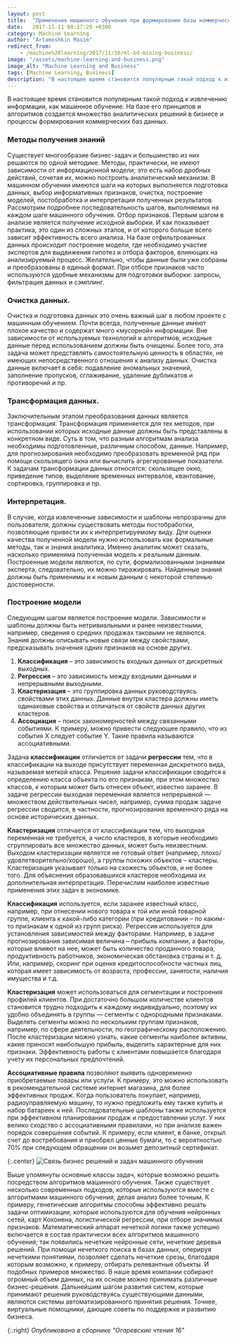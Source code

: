```yaml
---
layout: post
title:  "Применение машинного обучения при формировании базы коммерческого назначения"
date:   2017-11-11 00:37:29 +0300
category: Machine Learning
author: "Artamoshkin Maxim"
redirect_from: 
    - /machine%20learning/2017/11/10/ml-bd-mining-business/
image: "/assets/machine-learning-and-business.png"
image_alt: "Machine Learning and Business"
tags: [Machine Learning, Business]
description: "В настоящее время становится популярным такой подход к извлечению информации, как машинное обучение. На базе его принципов и алгоритмов создается множество аналитических решений в бизнесе и процессы формирования коммерческих баз данных."
---
```


В настоящее время становится популярным такой подход к извлечению информации, как машинное обучение. На базе его принципов и алгоритмов создается множество аналитических решений в бизнесе и процессы формирования коммерческих баз данных.<!-- more -->
### Методы получения знаний ###
Существует многообразие бизнес-задач и большинство из них решаются по одной методике. Методы, практически, не имеют зависимости от информационной модели; это есть набор дробных действий, сочетая их, можно построить аналитический механизм. В машинном обучении имеются шаги на которых выполняется подготовка данных, выбор информативных признаков, очистка, построение моделей, постобработка и интерпретация полученных результатов.
Рассмотрим подробнее последовательность шагов, выполняемых на каждом шаге машинного обучения.
Отбор признаков. Первым шагом в анализе является получение исходной выборки. И как показывает практика, это один из сложных этапов, и от которого больше всего зависит эффективность всего анализа. На базе отфильтрованных данных происходит построение модели, где необходимо участие экспертов для выдвижения гипотез и отбора факторов, влияющих на анализируемый процесс. Желательно, чтобы данные были уже собраны и преобразованы в единый формат. При отборе признаков часто используются удобные механизмы для подготовки выборки: запросы, фильтрация данных и сэмплинг.
### Очистка данных.  ###
Очистка и подготовка данных это очень важный шаг в любом проекте с машинным обучением. Почти всегда, полученные данные имеют плохое качество и содержат много «мусорной» информации. Вне зависимости от используемых технологий и алгоритмов, исходные данные перед использованием должны быть очищены. Более того, эта задача может представлять самостоятельную ценность в областях, не имеющих непосредственного отношения к анализу данных. Очистка данные включает в себя: подавление аномальных значений, заполнение пропусков, сглаживание, удаление дубликатов и противоречий и пр.
### Трансформация данных.   ###
Заключительным этапом преобразования данных является трансформация. Трансформация применяется для тех методов, при использовании которых исходные данные должны быть представлены в конкретном виде. Суть в том, что разным алгоритмам анализа необходимы подготовленные, различным способом, данные. Например, для прогнозирования необходимо преобразовать временной ряд при помощи скользящего окна или вычислить агрегированные показатели. К задачам трансформации данных относятся: скользящее окно, приведение типов, выделение временных интервалов, квантование, сортировка, группировка и пр. 
### Интерпретация.  ###
В случае, когда извлеченные зависимости и шаблоны непрозрачны для пользователя, должны существовать методы постобработки, позволяющие привести их к интерпретируемому виду. Для оценки качества полученной модели нужно использовать как формальные методы, так и знания аналитика. Именно аналитик может сказать, насколько применима полученная модель к реальным данным. Построенные модели являются, по сути, формализованными знаниями эксперта, следовательно, их можно тиражировать. Найденные знания должны быть применимы и к новым данным с некоторой степенью достоверности.
### Построение модели ###
Следующим шагом является построение модели. 
Зависимости и шаблоны должны быть нетривиальными и ранее неизвестными, например, сведения о средних продажах таковыми не являются. Знания должны описывать новые связи между свойствами, предсказывать значения одних признаков на основе других. 
1.	**Классификация** – это зависимость входных данных от дискретных выходных.
2.	**Регрессия** – это зависимость между входными данными и непрерывными выходными.
3.	**Кластеризация** – это группировка данных руководствуясь свойствами этих данных. Данные внутри кластера должны иметь одинаковые свойства и отличаться от свойств данных других кластеров. 
4.	**Ассоциация** – поиск закономерностей между связанными событиями. К примеру, можно привести следующее правило, что из события X следует событие Y. Такие правила называются ассоциативными. 

Задача **классификации** отличается от задачи **регрессии** тем, что в классификации на выходе присутствует переменная дискретного вида, называемая меткой класса. Решение задачи классификации сводится к определению класса объекта по его признакам, при этом множество классов, к которым может быть отнесен объект, известно заранее. В задаче регрессии выходная переменная является непрерывной — множеством действительных чисел, например, сумма продаж задаче регрессии сводится, в частности, прогнозирование временного ряда на основе исторических данных.

**Кластеризация** отличается от классификации тем, что выходная переменная не требуется, а число кластеров, в которые необходимо сгруппировать все множество данных, может быть неизвестным. Выходом кластеризации является не готовый ответ (например, плохо/удовлетворительно/хорошо), а группы похожих объектов – кластеры. Кластеризация указывает только на схожесть объектов, и не более того. Для объяснения образовавшихся кластеров необходима их дополнительная интерпретация.
Перечислим наиболее известные применения этих задач в экономике.

**Классификация** используется, если заранее известный класс, например, при отнесении нового товара к той или иной товарной группе, клиента к какой-либо категории (при кредитовании – по каким-то признакам к одной из групп риска).
 Регрессия используется для установления зависимостей между факторами. Например, в задаче прогнозирования зависимая величина – прибыль компании, а факторы, которые влияют на нее, может быть количество проданного товара, продуктивность работников, экономическая обстановка страны и т. д. Или, например, скоринг при оценке кредитоспособности частных лиц, которая имеет зависимость от возраста, профессии, занятости, наличия имущества и т.д. 

 **Кластеризация** может использоваться для сегментации и построения профилей клиентов. При достаточно большом количестве клиентов становится трудно подходить к каждому индивидуально, поэтому их удобно объединять в группы — сегменты с однородными признаками. Выделять сегменты можно по нескольким группам признаков, например, по сфере деятельности, по географическому расположению. После кластеризации можно узнать, какие сегменты наиболее активны, какие приносят наибольшую прибыль, выделить характерные для них признаки. Эффективность работы с клиентами повышается благодаря учету их персональных предпочтений. 

 **Ассоциативные правила** позволяют выявить одновременно приобретаемые товары или услуги. К примеру, это можно использовать в рекомендательной системе интернет магазина, для более эффективных продаж. Когда пользователь покупает, например, радиоуправляемую машину, то нужно предложить ему также купить и набор батареек к ней. Последовательные шаблоны также используется при эффективном планировании продаж и предоставлении услуг. У них велико сходство с ассоциативными правилами, но при анализе важен порядок совершения событий. К примеру, если клиент, в банке, открыл счет до востребования и приобрел ценные бумаги, то с вероятностью 70% при следующем обращении он возьмет депозитный сертификат.

 {:.center}
![Связь бизнес решений и задач машинного обучения](https://blog.zverit.com/assets/ml-solutions.png)
 
Выше упомянуты основные классы задач, которые возможно решить посредством алгоритмов машинного обучения. Также существует несколько современных подходов, которые используются вместе с алгоритмами машинного обучения, делая анализ более точным. К примеру, генетические алгоритмы способны эффективно решать задачи оптимизации, которые используются для обучения нейронных сетей, карт Кохонена, логистической регрессии, при отборе значимых признаков. Математический аппарат нечеткой логики также успешно включается в состав практически всех алгоритмов машинного обучения; так появились нечеткие нейронные сети, нечеткие деревья решений. При помощи нечеткого поиска в базах данных, оперируя нечеткими понятиями, позволяет сделать нечеткие срезы, благодаря которым возможно, к примеру, отбирать релевантные объекты. И подобных примеров множество.
В наше время компании собирают огромный объем данных, на их основе можно принимать различные бизнес-решения. Дальнейшим шагом развития систем, которые принимают решения руководствуясь существующими данными, являются системы автоматизированного принятия решения. Точнее, виртуальные помощники, дающие советы по поддержке и развитию бизнеса.

{:.right}
<cite>Опубликовано в сборнике "Огаревские чтения 16"</cite>
